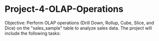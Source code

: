 # Project-4-OLAP-Operations
Objective: Perform OLAP operations (Drill Down, Rollup, Cube, Slice, and Dice) on the "sales_sample" table to analyze sales data. The project will include the following tasks:
